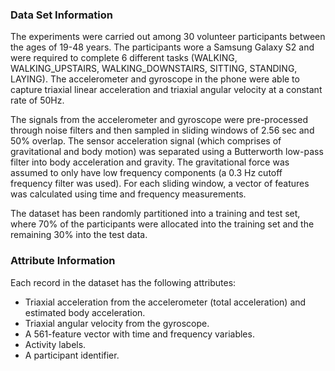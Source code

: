 ### Data Set Information
The experiments were carried out among 30 volunteer participants between the ages of 19-48 years. The participants wore a Samsung Galaxy S2 and were required to complete 6 different tasks (WALKING, WALKING_UPSTAIRS, WALKING_DOWNSTAIRS, SITTING, STANDING, LAYING). The accelerometer and gyroscope in the phone were able to capture triaxial linear acceleration and triaxial angular velocity at a constant rate of 50Hz. 

The signals from the accelerometer and gyroscope were pre-processed through noise filters and then sampled in sliding windows of 2.56 sec and 50% overlap. The sensor acceleration signal (which comprises of gravitational and body motion) was separated using a Butterworth low-pass filter into body acceleration and gravity. The gravitational force was assumed to only have low frequency components (a 0.3 Hz cutoff frequency filter was used). For each sliding window, a vector of features was calculated using time and frequency measurements.

The dataset has been randomly partitioned into a training and test set, where 70% of the participants were allocated into the training set and the remaining 30% into the test data.

### Attribute Information
Each record in the dataset has the following attributes:

* Triaxial acceleration from the accelerometer (total acceleration) and estimated body acceleration.
* Triaxial angular velocity from the gyroscope.
* A 561-feature vector with time and frequency variables.
* Activity labels.
* A participant identifier.
